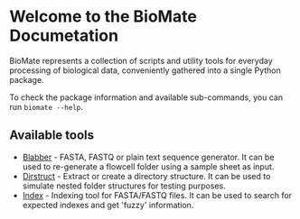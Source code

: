 # Welcome to the BioMate Documetation

BioMate represents a collection of scripts and utility tools for everyday processing of biological data, conveniently gathered into a single Python package.

To check the package information and available sub-commands, you can run `biomate --help`.

## Available tools

- [Blabber](blabber.md) - FASTA, FASTQ or plain text sequence generator. It can be used to re-generate a flowcell folder using a sample sheet as input.
- [Dirstruct](dirstruct.md) - Extract or create a directory structure. It can be used to simulate nested folder structures for testing purposes.
- [Index](index.md) - Indexing tool for FASTA/FASTQ files. It can be used to search for expected indexes and get 'fuzzy' information.
